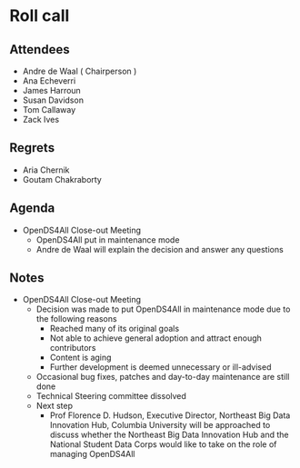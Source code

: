 # Roll call
## Attendees

- Andre de Waal ( Chairperson )
- Ana Echeverri
- James Harroun
- Susan Davidson
- Tom Callaway
- Zack Ives

## Regrets

- Aria Chernik
- Goutam Chakraborty 

## Agenda

- OpenDS4All Close-out Meeting 
  - OpenDS4All put in maintenance mode
  - Andre de Waal will explain the decision and answer any questions 

## Notes
- OpenDS4All Close-out Meeting
  - Decision was made to put OpenDS4All in maintenance mode due to the following reasons
    - Reached many of its original goals
    - Not able to achieve general adoption and attract enough contributors
    - Content is aging
    - Further development is deemed unnecessary or ill-advised
  - Occasional bug fixes, patches and day-to-day maintenance are still done
  - Technical Steering committee dissolved
  - Next step
    - Prof Florence D. Hudson, Executive Director, Northeast Big Data Innovation Hub, Columbia University will be approached to
      discuss whether the Northeast Big Data Innovation Hub and the National Student Data Corps would like to take on the role of
      managing OpenDS4All  
